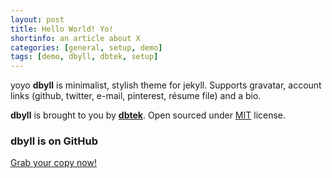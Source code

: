 ```yaml
---
layout: post
title: Hello World! Yo!
shortinfo: an article about X
categories: [general, setup, demo]
tags: [demo, dbyll, dbtek, setup]
---
```

yoyo
**dbyll** is minimalist, stylish theme for jekyll. Supports gravatar, account links (github, twitter, e-mail, pinterest, résume file) and a bio.  

**dbyll** is brought to you by **[dbtek](http://ismaildemirbilek.com)**. Open sourced under [MIT](http://opensource.org/licenses/MIT) license.

### dbyll is on GitHub

<a class="btn btn-default" href="https://github.com/dbtek/dbyll">Grab your copy now!</a>
